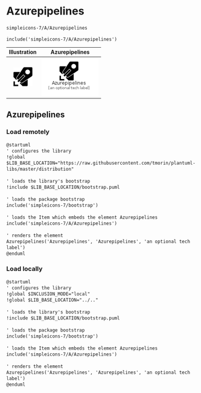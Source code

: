 # Azurepipelines


```text
simpleicons-7/A/Azurepipelines
```

```text
include('simpleicons-7/A/Azurepipelines')
```



| Illustration | Azurepipelines |
| :---: | :---: |
| ![illustration for Illustration](../../simpleicons-7/A/Azurepipelines.png) | ![illustration for Azurepipelines](../../simpleicons-7/A/Azurepipelines.Local.png) |




## Azurepipelines

### Load remotely
```plantuml
@startuml
' configures the library
!global $LIB_BASE_LOCATION="https://raw.githubusercontent.com/tmorin/plantuml-libs/master/distribution"

' loads the library's bootstrap
!include $LIB_BASE_LOCATION/bootstrap.puml

' loads the package bootstrap
include('simpleicons-7/bootstrap')

' loads the Item which embeds the element Azurepipelines
include('simpleicons-7/A/Azurepipelines')

' renders the element
Azurepipelines('Azurepipelines', 'Azurepipelines', 'an optional tech label')
@enduml
```

### Load locally
```plantuml
@startuml
' configures the library
!global $INCLUSION_MODE="local"
!global $LIB_BASE_LOCATION="../.."

' loads the library's bootstrap
!include $LIB_BASE_LOCATION/bootstrap.puml

' loads the package bootstrap
include('simpleicons-7/bootstrap')

' loads the Item which embeds the element Azurepipelines
include('simpleicons-7/A/Azurepipelines')

' renders the element
Azurepipelines('Azurepipelines', 'Azurepipelines', 'an optional tech label')
@enduml
```

